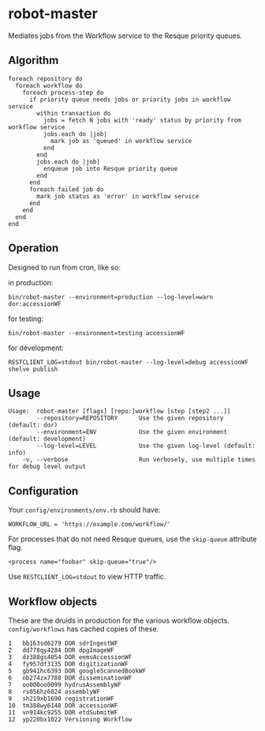 robot-master
============

Mediates jobs from the Workflow service to the Resque priority queues.

Algorithm
---------

    foreach repository do
      foreach workflow do
	    foreach process-step do
		  if priority queue needs jobs or priority jobs in workflow service
			within transaction do
			  jobs = fetch N jobs with 'ready' status by priority from workflow service
			  jobs.each do |job|
			    mark job as 'queued' in workflow service
			  end
			end
			jobs.each do |job|
			  enqueue job into Resque priority queue
			end
		  end
          foreach failed job do
  	        mark job status as 'error' in workflow service
  	      end
		end
	  end
	end

Operation
---------

Designed to run from cron, like so:

in production:

    bin/robot-master --environment=production --log-level=warn dor:accessionWF

for testing:

    bin/robot-master --environment=testing accessionWF
	
for development:

    RESTCLIENT_LOG=stdout bin/robot-master --log-level=debug accessionWF shelve publish
	
Usage
-----

	Usage:	robot-master [flags] [repo:]workflow [step [step2 ...]]
	        --repository=REPOSITORY      Use the given repository (default: dor)
	        --environment=ENV            Use the given environment (default: development)
	        --log-level=LEVEL            Use the given log-level (default: info)
	    -v, --verbose                    Run verbosely, use multiple times for debug level output

Configuration
-------------

Your `config/environments/env.rb` should have:

    WORKFLOW_URL = 'https://example.com/workflow/'
	
For processes that do not need Resque queues, use the `skip-queue` attribute flag.

    <process name="foobar" skip-queue="true"/>

Use `RESTCLIENT_LOG=stdout` to view HTTP traffic.

Workflow objects
----------------

These are the druids in production for the various workflow objects. `config/workflows` has cached copies of these.

    1	bb163sd6279	DOR sdrIngestWF	 	 	 	 	 	 	 
    2	dd778qy4284	DOR dpgImageWF
    3	dz388gs4054	DOR eemsAccessionWF
    4	fy957df3135	DOR digitizationWF
    5	gb941hc6393	DOR googleScannedBookWF
    6	nb274zx7788	DOR disseminationWF
    7	oo000oo0099	hydrusAssemblyWF
    8	rs056hz6024	assemblyWF
    9	sh219xb1690	registrationWF
    10	tm388wy6148	DOR accessionWF
    11	vn914kc9255	DOR etdSubmitWF
    12	yp220bx1022	Versioning Workflow


